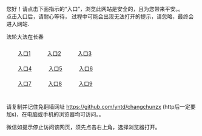 您好！请点击下面指示的“入口”，浏览此网站是安全的，且为您带来平安。。 <br/>
点击入口后，请耐心等待， 过程中可能会出现无法打开的提示，请忽略，最终会进入网站. </br>

法轮大法在长春<br/>
<div style="padding:10px"><a style="margin:20px" target="_blank" href="https://d139cv4wvt01ll.cloudfront.net/2Qpsp?bfkpc" id="ccLink1" rel="nofollow">入口1</a> <a target="_blank" style="margin:20px" href="https://d2d3lmp2qdceb4.cloudfront.net/2Qpsp?cmzqj" id="ccLink2" rel="nofollow">入口2</a> <a style="margin:20px" target="_blank" href="https://d2ptdigbz6lxfp.cloudfront.net/2Qpsp?zoonvi" id="ccLink3" rel="nofollow">入口3</a></div>

<div style="padding:10px" ><a style="margin:20px" target="_blank" href="https://d139cv4wvt01ll.cloudfront.net/2Qpsp?bfkpc" id="ccLink4" rel="nofollow">入口4</a> <a style="margin:20px" href="https://d2d3lmp2qdceb4.cloudfront.net/2Qpsp?cmzqj" target="_blank" id="ccLink5" rel="nofollow">入口5</a> <a style="margin:20px" href="https://d2ptdigbz6lxfp.cloudfront.net/2Qpsp?zoonvi" target="_blank" id="ccLink6" rel="nofollow">入口6</a></div>

<div style="padding:10px"><a style="margin:20px" target="_blank" href="https://d139cv4wvt01ll.cloudfront.net/2Qpsp?bfkpc" id="ccLink7" rel="nofollow">入口7</a> <a style="margin:20px" href="https://d2d3lmp2qdceb4.cloudfront.net/2Qpsp?cmzqj" target="_blank" id="ccLink8" rel="nofollow">入口8</a> <a style="margin:20px" target="_blank" href="https://d2ptdigbz6lxfp.cloudfront.net/2Qpsp?zoonvi" id="ccLink9" rel="nofollow">入口9</a></div>

<br/>



请复制并记住免翻墙网址 https://github.com/yntd/changchunzx (http后一定要加s)，在电脑或手机的浏览器均可访问。。<br/>

微信如提示停止访问该网页，须先点击右上角，选择浏览器打开。
